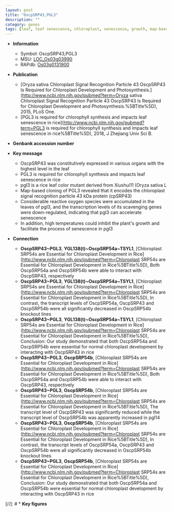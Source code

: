 ```yaml
---
layout: post
title: "OscpSRP43,PGL3"
description: ""
category: genes
tags: [leaf, leaf senescence, chloroplast, senescence, growth, map-based cloning, reactive oxygen species]
---
```


* **Information**  
    + Symbol: OscpSRP43,PGL3  
    + MSU: [LOC_Os03g03990](http://rice.uga.edu/cgi-bin/ORF_infopage.cgi?orf=LOC_Os03g03990)  
    + RAPdb: [Os03g0131900](http://rapdb.dna.affrc.go.jp/viewer/gbrowse_details/irgsp1?name=Os03g0131900)  

* **Publication**  
    + [Oryza sativa Chloroplast Signal Recognition Particle 43 OscpSRP43 Is Required for Chloroplast Development and Photosynthesis.](http://www.ncbi.nlm.nih.gov/pubmed?term=Oryza sativa Chloroplast Signal Recognition Particle 43 OscpSRP43 Is Required for Chloroplast Development and Photosynthesis.%5BTitle%5D), 2015, PLoS One.
    + [PGL3 is required for chlorophyll synthesis and impacts leaf senescence in rice](http://www.ncbi.nlm.nih.gov/pubmed?term=PGL3 is required for chlorophyll synthesis and impacts leaf senescence in rice%5BTitle%5D), 2018, J Zhejiang Univ Sci B.

* **Genbank accession number**  

* **Key message**  
    + OscpSRP43 was constitutively expressed in various organs with the highest level in the leaf
    + PGL3 is required for chlorophyll synthesis and impacts leaf senescence in rice
    + pgl3 is a rice leaf color mutant derived from Xiushui11 (Oryza sativa L
    + Map-based cloning of PGL3 revealed  that it encodes the chloroplast signal recognition particle 43 kDa protein (cpSRP43)
    + Considerable reactive oxygen species were accumulated in the leaves of pgl3, and the transcription levels of its scavenging genes were down-regulated, indicating that pgl3 can accelerate senescence
    + In addition, high temperatures could inhibit the plant's growth and facilitate the process of senescence in pgl3

* **Connection**  
    + __OscpSRP43~PGL3__, __YGL138(t)~OscpSRP54a~TSYL1__, [Chloroplast SRP54s are Essential for Chloroplast Development in Rice](http://www.ncbi.nlm.nih.gov/pubmed?term=Chloroplast SRP54s are Essential for Chloroplast Development in Rice%5BTitle%5D),  Both OscpSRP54a and OscpSRP54b were able to interact with OscpSRP43, respectively
    + __OscpSRP43~PGL3__, __YGL138(t)~OscpSRP54a~TSYL1__, [Chloroplast SRP54s are Essential for Chloroplast Development in Rice](http://www.ncbi.nlm.nih.gov/pubmed?term=Chloroplast SRP54s are Essential for Chloroplast Development in Rice%5BTitle%5D),  In contrast, the transcript levels of OscpSRP54a, OscpSRP43 and OscpSRP54b were all significantly decreased in OscpSRP54b knockout lines
    + __OscpSRP43~PGL3__, __YGL138(t)~OscpSRP54a~TSYL1__, [Chloroplast SRP54s are Essential for Chloroplast Development in Rice](http://www.ncbi.nlm.nih.gov/pubmed?term=Chloroplast SRP54s are Essential for Chloroplast Development in Rice%5BTitle%5D),   Conclusion: Our study demonstrated that both OscpSRP54a and OscpSRP54b were essential for normal chloroplast development by interacting with OscpSRP43 in rice
    + __OscpSRP43~PGL3__, __OscpSRP54b__, [Chloroplast SRP54s are Essential for Chloroplast Development in Rice](http://www.ncbi.nlm.nih.gov/pubmed?term=Chloroplast SRP54s are Essential for Chloroplast Development in Rice%5BTitle%5D),  Both OscpSRP54a and OscpSRP54b were able to interact with OscpSRP43, respectively
    + __OscpSRP43~PGL3__, __OscpSRP54b__, [Chloroplast SRP54s are Essential for Chloroplast Development in Rice](http://www.ncbi.nlm.nih.gov/pubmed?term=Chloroplast SRP54s are Essential for Chloroplast Development in Rice%5BTitle%5D),  The transcript level of OscpSRP43 was significantly reduced while the transcript level of OscpSRP54b was apparently increased in pgl14
    + __OscpSRP43~PGL3__, __OscpSRP54b__, [Chloroplast SRP54s are Essential for Chloroplast Development in Rice](http://www.ncbi.nlm.nih.gov/pubmed?term=Chloroplast SRP54s are Essential for Chloroplast Development in Rice%5BTitle%5D),  In contrast, the transcript levels of OscpSRP54a, OscpSRP43 and OscpSRP54b were all significantly decreased in OscpSRP54b knockout lines
    + __OscpSRP43~PGL3__, __OscpSRP54b__, [Chloroplast SRP54s are Essential for Chloroplast Development in Rice](http://www.ncbi.nlm.nih.gov/pubmed?term=Chloroplast SRP54s are Essential for Chloroplast Development in Rice%5BTitle%5D),   Conclusion: Our study demonstrated that both OscpSRP54a and OscpSRP54b were essential for normal chloroplast development by interacting with OscpSRP43 in rice

[//]: # * **Key figures**  


